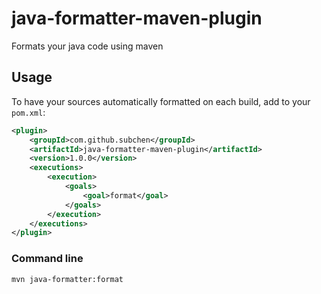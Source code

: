# java-formatter-maven-plugin

Formats your java code using maven

## Usage

To have your sources automatically formatted on each build, add to your `pom.xml`:

```xml
<plugin>
    <groupId>com.github.subchen</groupId>
    <artifactId>java-formatter-maven-plugin</artifactId>
    <version>1.0.0</version>
    <executions>
        <execution>
            <goals>
                <goal>format</goal>
            </goals>
        </execution>
    </executions>
</plugin>
```

### Command line

```bash
mvn java-formatter:format
```
